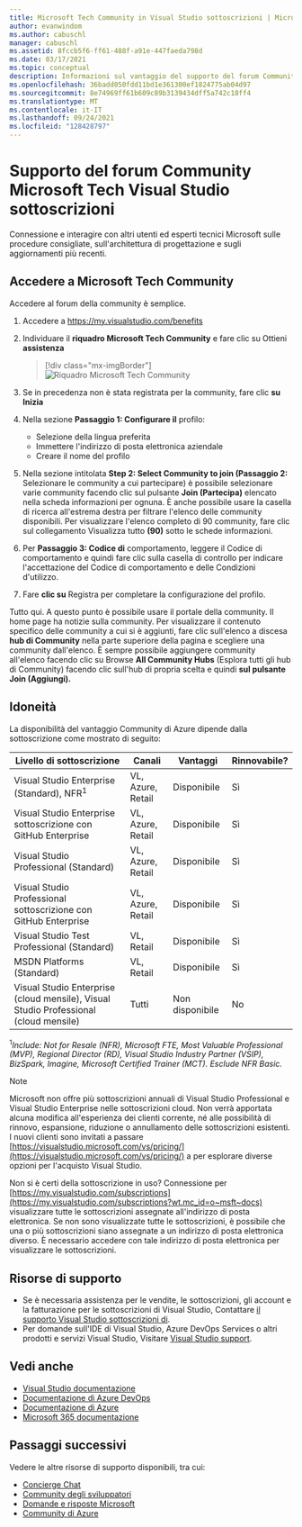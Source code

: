 ```yaml
---
title: Microsoft Tech Community in Visual Studio sottoscrizioni | Microsoft Docs
author: evanwindom
ms.author: cabuschl
manager: cabuschl
ms.assetid: 8fccb5f6-ff61-488f-a91e-447faeda798d
ms.date: 03/17/2021
ms.topic: conceptual
description: Informazioni sul vantaggio del supporto del forum Community Microsoft Tech Community incluso nelle sottoscrizioni Visual Studio selezionate.
ms.openlocfilehash: 36badd050fdd11bd1e361300ef1824775ab04d97
ms.sourcegitcommit: 8e74969ff61b609c89b3139434dff5a742c18ff4
ms.translationtype: MT
ms.contentlocale: it-IT
ms.lasthandoff: 09/24/2021
ms.locfileid: "128428797"
---
```

# <a name="microsoft-tech-community-forum-support-in-visual-studio-subscriptions"></a>Supporto del forum Community Microsoft Tech Visual Studio sottoscrizioni
Connessione e interagire con altri utenti ed esperti tecnici Microsoft sulle procedure consigliate, sull'architettura di progettazione e sugli aggiornamenti più recenti.


## <a name="access-the-microsoft-tech-community"></a>Accedere a Microsoft Tech Community 
Accedere al forum della community è semplice.  

1. Accedere a <https://my.visualstudio.com/benefits>
0. Individuare il **riquadro Microsoft Tech Community** e fare clic su Ottieni **assistenza**

    > [!div class="mx-imgBorder"]
    > ![Riquadro Microsoft Tech Community](_img/vs-tech-community/vs-tech-community-tile.png "Fare clic su &quot;Ottieni assistenza&quot; nel riquadro Microsoft Tech Community")

0. Se in precedenza non è stata registrata per la community, fare clic **su Inizia**
0. Nella sezione **Passaggio 1: Configurare il** profilo:
   - Selezione della lingua preferita
   - Immettere l'indirizzo di posta elettronica aziendale
   - Creare il nome del profilo 
0. Nella sezione intitolata **Step 2: Select Community to join (Passaggio 2:** Selezionare le community a cui partecipare) è possibile selezionare varie community facendo clic sul pulsante **Join (Partecipa)** elencato nella scheda informazioni per ognuna.  È anche possibile usare la casella di ricerca all'estrema destra per filtrare l'elenco delle community disponibili.  Per visualizzare l'elenco completo di 90 community, fare clic sul collegamento Visualizza tutto **(90)** sotto le schede informazioni. 
0. Per **Passaggio 3: Codice di** comportamento, leggere il Codice di comportamento e quindi fare clic sulla casella di controllo per indicare l'accettazione del Codice di comportamento e delle Condizioni d'utilizzo.
0. Fare **clic su** Registra per completare la configurazione del profilo.

Tutto qui.  A questo punto è possibile usare il portale della community.  Il home page ha notizie sulla community.  Per visualizzare il contenuto specifico delle community a cui si è aggiunti, fare clic sull'elenco a discesa **hub di Community** nella parte superiore della pagina e scegliere una community dall'elenco.  È sempre possibile aggiungere community all'elenco facendo clic su Browse **All Community Hubs** (Esplora tutti gli hub di Community) facendo clic sull'hub di propria scelta e quindi **sul pulsante Join (Aggiungi).** 

## <a name="eligibility"></a>Idoneità
La disponibilità del vantaggio Community di Azure dipende dalla sottoscrizione come mostrato di seguito:

|                                          Livello di sottoscrizione                                           |     Canali      |    Vantaggi    | Rinnovabile? |
|-------------------------------------------------------------------------------------------------------|-------------------|---------------|------------|
|                           Visual Studio Enterprise (Standard), NFR<sup>1</sup>                            | VL, Azure, Retail |   Disponibile    |    Sì     |
|                           Visual Studio Enterprise sottoscrizione con GitHub Enterprise                           | VL, Azure, Retail |   Disponibile    |    Sì     |
|                          Visual Studio Professional (Standard)                          | VL, Azure, Retail |   Disponibile    |    Sì     |
|                          Visual Studio Professional sottoscrizione con GitHub Enterprise                          | VL, Azure, Retail |   Disponibile    |    Sì     |
|                              Visual Studio Test Professional (Standard)                               |    VL, Retail     |   Disponibile    |    Sì     |
|                                       MSDN Platforms (Standard)                                       |    VL, Retail     |   Disponibile    |    Sì     |
| Visual Studio Enterprise (cloud mensile), Visual Studio Professional (cloud mensile)|        Tutti        | Non disponibile |     No     |

<sup>1</sup>*Include: Not for Resale (NFR), Microsoft FTE, Most Valuable Professional (MVP), Regional Director (RD), Visual Studio Industry Partner (VSIP), BizSpark, Imagine, Microsoft Certified Trainer (MCT). Esclude NFR Basic.*  

> [!NOTE]
> Microsoft non offre più sottoscrizioni annuali di Visual Studio Professional e Visual Studio Enterprise nelle sottoscrizioni cloud. Non verrà apportata alcuna modifica all'esperienza dei clienti corrente, né alle possibilità di rinnovo, espansione, riduzione o annullamento delle sottoscrizioni esistenti. I nuovi clienti sono invitati a passare [https://visualstudio.microsoft.com/vs/pricing/](https://visualstudio.microsoft.com/vs/pricing/) a per esplorare diverse opzioni per l'acquisto Visual Studio.

Non si è certi della sottoscrizione in uso?  Connessione per [https://my.visualstudio.com/subscriptions](https://my.visualstudio.com/subscriptions?wt.mc_id=o~msft~docs) visualizzare tutte le sottoscrizioni assegnate all'indirizzo di posta elettronica. Se non sono visualizzate tutte le sottoscrizioni, è possibile che una o più sottoscrizioni siano assegnate a un indirizzo di posta elettronica diverso.  È necessario accedere con tale indirizzo di posta elettronica per visualizzare le sottoscrizioni.

## <a name="support-resources"></a>Risorse di supporto
- Se è necessaria assistenza per le vendite, le sottoscrizioni, gli account e la fatturazione per le sottoscrizioni di Visual Studio,  Contattare [il supporto Visual Studio sottoscrizioni di](https://my.visualstudio.com/gethelp).
- Per domande sull'IDE di Visual Studio, Azure DevOps Services o altri prodotti e servizi Visual Studio,  Visitare [Visual Studio support](https://visualstudio.microsoft.com/support/).

## <a name="see-also"></a>Vedi anche
- [Visual Studio documentazione](/visualstudio/)
- [Documentazione di Azure DevOps](/azure/devops/)
- [Documentazione di Azure](/azure/)
- [Microsoft 365 documentazione](/microsoft-365/)

## <a name="next-steps"></a>Passaggi successivi
Vedere le altre risorse di supporto disponibili, tra cui:
- [Concierge Chat](vs-concierge-chat.md)
- [Community degli sviluppatori](vs-developer-community.md)
- [Domande e risposte Microsoft](vs-microsoft-qa.md)
- [Community di Azure](vs-azure-community.md)